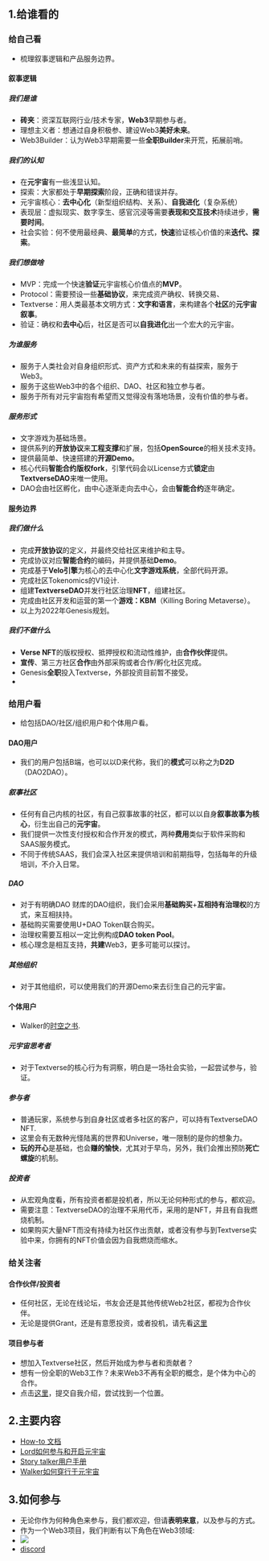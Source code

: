 ## 1.给谁看的

### 给自己看

+ 梳理叙事逻辑和产品服务边界。

#### 叙事逻辑

##### 我们是谁

+ **砖夹**：资深互联网行业/技术专家，**Web3**早期参与者。
+ 理想主义者：想通过自身积极参、建设Web3**美好未来**。
+ Web3Builder：认为Web3早期需要一些**全职Builder**来开荒，拓展前哨。

##### 我们的认知

+ 在**元宇宙**有一些浅显认知。
+ 探索：大家都处于**早期探索**阶段，正确和错误并存。
+ 元宇宙核心：**去中心化**（新型组织结构、关系）、**自我进化**（复杂系统）
+ 表现层：虚拟现实、数字孪生、感官沉浸等需要**表现和交互技术**持续进步，**需要时间**。
+ 社会实验：何不使用最经典、**最简单**的方式，**快速**验证核心价值的来**迭代、探索**。

##### 我们想做啥

+ MVP：完成一个快速**验证**元宇宙核心价值点的**MVP**。
+ Protocol：需要预设一些**基础协议**，来完成资产确权、转换交易、
+ Textverse：用人类最基本文明方式：**文字和语言**，来构建各个**社区**的**元宇宙叙事**。
+ 验证：确权和**去中心**后，社区是否可以**自我进化**出一个宏大的元宇宙。

##### 为谁服务

+ 服务于人类社会对自身组织形式、资产方式和未来的有益探索，服务于Web3。
+ 服务于这些Web3中的各个组织、DAO、社区和独立参与者。
+ 服务于所有对元宇宙抱有希望而又觉得没有落地场景，没有价值的参与者。

##### 服务形式

+ 文字游戏为基础场景。
+ 提供系列的**开放协议**来**工程支撑**和扩展，包括**OpenSource**的相关技术支持。
+ 提供最简单、快速搭建的**开源Demo**。
+ 核心代码**智能合约版权fork**，引擎代码会以License方式**锁定**由**TextverseDAO**来唯一使用。
+ DAO会由社区孵化，由中心逐渐走向去中心，会由**智能合约**逐年确定。

#### 服务边界

##### 我们做什么

+ 完成**开放协议**的定义，并最终交给社区来维护和主导。
+ 完成协议对应**智能合约**的编码，并提供基础**Demo**。
+ 完成基于**Velo引擎**为核心的去中心化**文字游戏系统**，全部代码开源。
+ 完成社区Tokenomics的V1设计.
+ 组建**TextverseDAO**并发行社区治理**NFT**，组建社区。
+ 完成由社区开发和运营的第一个**游戏：KBM**（Killing Boring Metaverse）。
+ 以上为2022年Genesis规划。

##### 我们不做什么

+ **Verse NFT**的版权授权、抵押授权和流动性维护，由**合作伙伴**提供。
+ **宣传**、第三方社区**合作**由外部采购或者合作/孵化社区完成。
+ Genesis**全职**投入Textverse，外部投资目前暂不接受。
+ 

### 给用户看

+ 给包括DAO/社区/组织用户和个体用户看。

#### DAO用户

+ 我们的用户包括B端，也可以以D来代称，我们的**模式**可以称之为**D2D**（DAO2DAO）。

##### 叙事社区

+ 任何有自己内核的社区，有自己叙事故事的社区，都可以以自身**叙事故事为核心**，衍生出自己的**元宇宙**。
+ 我们提供一次性支付授权和合作开发的模式，两种**费用**类似于软件采购和SAAS服务模式。
+ 不同于传统SAAS，我们会深入社区来提供培训和前期指导，包括每年的升级培训，不介入日常。

##### DAO

+ 对于有明确DAO 财库的DAO组织，我们会采用**基础购买**+**互相持有治理权**的方式，来互相扶持。
+ 基础购买需要使用U+DAO Token联合购买。
+ 治理权需要互相以一定比例构成**DAO token Pool**。
+ 核心理念是相互支持，**共建**Web3，更多可能可以探讨。

##### 其他组织

+ 对于其他组织，可以使用我们的开源Demo来去衍生自己的元宇宙。

#### 个体用户

+ Walker的[时空之书]().

##### 元宇宙思考者

+ 对于Textverse的核心行为有洞察，明白是一场社会实验，一起尝试参与，验证。

##### 参与者

+ 普通玩家，系统参与到自身社区或者多社区的客户，可以持有TextverseDAO NFT.
+ 这里会有无数种光怪陆离的世界和Universe，唯一限制的是你的想象力。
+ **玩的开心**是基础，也会**赚的愉快**，尤其对于早鸟，另外，我们会推出预防**死亡螺旋**的机制。

##### 投资者

+ 从宏观角度看，所有投资者都是投机者，所以无论何种形式的参与，都欢迎。
+ 需要注意：TextverseDAO的治理不采用代币，采用的是NFT，并且有自我燃烧机制。
+ 如果购买大量NFT而没有持续为社区作出贡献，或者没有参与到Textverse实验中来，你拥有的NFT价值会因为自我燃烧而缩水。

### 给关注者

#### 合作伙伴/投资者

+ 任何社区，无论在线论坛，书友会还是其他传统Web2社区，都视为合作伙伴。
+ 无论是提供Grant，还是有意愿投资，或者投机，请先看[这里]()

#### 项目参与者

+ 想加入Textverse社区，然后开始成为参与者和贡献者？
+ 想有一份全职的Web3工作？未来Web3不再有全职的概念，是个体为中心的合作。
+ 点击[这里]()，提交自我介绍，尝试找到一个位置。

## 2.主要内容

+ [How-to 文档](how-to-build-your-own-textverse.md)
+ [Lord如何参与和开启元宇宙](Beginner-Lord.md)
+ [Story talker用户手册](Beginner-Talker.md)
+ [Walker如何穿行于元宇宙](Beginner-Walker.md)

## 3.如何参与

+ 无论你作为何种角色来参与，我们都欢迎，但请**表明来意**，以及参与的方式。
+ 作为一个Web3项目，我们判断有以下角色在Web3领域:
+ ![](https://tva1.sinaimg.cn/large/e6c9d24ely1h15jhb44q9j20vp0u00ww.jpg)
+ [discord](https://discord.gg/Qj9ChuSdAt)



